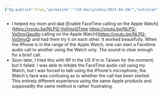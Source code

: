 ```yaml
---
{"dg-publish":true,"permalink":"/10-dailynotes/2023-04-28/","noteIcon":"2","created":"","updated":""}
---
```


- I helped my mom and dad [Enable FaceTime calling on the Apple Watch](https://youtu.be/NLPQ-Vo0myQTime https://youtu.be/NLPQ-Vo0myQaudio calling on the Apple Watch](https://youtu.be/NLPQ-Vo0myQ) and had them try it on each other. It worked beautifully.
When the iPhone is in the range of the Apple Watch, one can start a Facetime audio call to another using the Watch only. The sound is clear enough for a brief call.
- Soon later, I tried this with RP in the US (I'm in Taiwan for the moment) but it failed. I was able to initiate the FaceTime audio call using my Watch, but I was forced to talk using the iPhone's microphone; the Watch's face was confusing as to whether the call has been started. This entirely different experience using the same Apple products and supposedly the same method is rather frustrating.